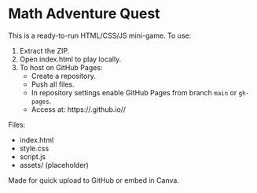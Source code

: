 Math Adventure Quest
====================

This is a ready-to-run HTML/CSS/JS mini-game. To use:

1. Extract the ZIP.
2. Open index.html to play locally.
3. To host on GitHub Pages:
   - Create a repository.
   - Push all files.
   - In repository settings enable GitHub Pages from branch `main` or `gh-pages`.
   - Access at: https://<your-username>.github.io/<repo-name>/

Files:
- index.html
- style.css
- script.js
- assets/ (placeholder)

Made for quick upload to GitHub or embed in Canva.
